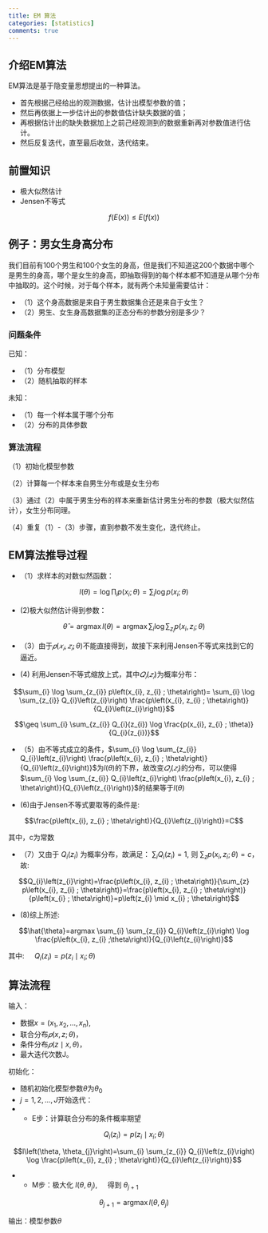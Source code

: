 ```yaml
---
title: EM 算法
categories: [statistics]
comments: true
---
```


## 介绍EM算法

EM算法是基于隐变量思想提出的一种算法。

+ 首先根据己经给出的观测数据，估计出模型参数的值；
+ 然后再依据上一步估计出的参数值估计缺失数据的值；
+ 再根据估计出的缺失数据加上之前己经观测到的数据重新再对参数值进行估计。
+ 然后反复迭代，直至最后收敛，迭代结束。


## 前置知识

+ 极大似然估计
+ Jensen不等式

$$f(E(x))\le E(f(x))$$

## 例子：男女生身高分布

我们目前有100个男生和100个女生的身高，但是我们不知道这200个数据中哪个是男生的身高，哪个是女生的身高，即抽取得到的每个样本都不知道是从哪个分布中抽取的。这个时候，对于每个样本，就有两个未知量需要估计：
+ （1）这个身高数据是来自于男生数据集合还是来自于女生？
+ （2）男生、女生身高数据集的正态分布的参数分别是多少？

### 问题条件

已知：
+ （1）分布模型
+ （2）随机抽取的样本

未知：
+ （1）每一个样本属于哪个分布
+ （2）分布的具体参数

### 算法流程

（1）初始化模型参数

（2）计算每一个样本来自男生分布或是女生分布

（3）通过（2）中属于男生分布的样本来重新估计男生分布的参数（极大似然估计），女生分布同理。

（4）重复（1）-（3）步骤，直到参数不发生变化，迭代终止。

## EM算法推导过程

+ （1）求样本的对数似然函数：

$$
l(\theta)=\log \prod_{i} p\left(x_{i} ; \theta\right)=\sum_{i} \log p\left(x_{i} ; \theta\right)
$$

+ (2)极大似然估计得到参数：

$$
\hat{\theta}=\operatorname{argmax} l(\theta)=\operatorname{argmax} \sum_{i} \log \sum_{z_{i}} p\left(x_{i}, z_{i} ; \theta\right)
$$

+ （3）由于$𝑝(𝑥_𝑖,𝑧_𝑖;\theta)$不能直接得到，故接下来利用Jensen不等式来找到它的逼近。

+ (4) 利用Jensen不等式缩放上式，其中$𝑄_𝑖 (𝑧_𝑖 )$为概率分布：

$$\sum_{i} \log \sum_{z_{i}} p\left(x_{i}, z_{i} ; \theta\right)= \sum_{i} \log \sum_{z_{i}} Q_{i}\left(z_{i}\right) \frac{p\left(x_{i}, z_{i} ; \theta\right)}{Q_{i}\left(z_{i}\right)}$$

$$\geq \sum_{i} \sum_{z_{i}} Q_{i}(z_{i}) \log \frac{p(x_{i}, z_{i} ; \theta)}{Q_{i}(z_{i})}$$

+ （5）由不等式成立的条件，$\sum_{i} \log \sum_{z_{i}} Q_{i}\left(z_{i}\right) \frac{p\left(x_{i}, z_{i} ; \theta\right)}{Q_{i}\left(z_{i}\right)}$为$l(\theta)$的下界，故改变$𝑄_𝑖 (𝑧_𝑖 )$的分布，可以使得$\sum_{i} \log \sum_{z_{i}} Q_{i}\left(z_{i}\right) \frac{p\left(x_{i}, z_{i} ; \theta\right)}{Q_{i}\left(z_{i}\right)}$的结果等于$l(\theta)$

+ (6)由于Jensen不等式要取等的条件是:

$$\frac{p\left(x_{i}, z_{i} ; \theta\right)}{Q_{i}\left(z_{i}\right)}=C$$

其中，c为常数
+ （7）又由于 $Q_{i}\left(z_{i}\right)$ 为概率分布，故满足： $\sum_{i} Q_{i}\left(z_{i}\right)=1$, 则 $\sum_{z} p\left(x_{i}, z_{i} ; \theta\right)=c$，故: 

$$Q_{i}\left(z_{i}\right)=\frac{p\left(x_{i}, z_{i} ; \theta\right)}{\sum_{z} p\left(x_{i}, z_{i} ; \theta\right)}=\frac{p\left(x_{i}, z_{i} ; \theta\right)}{p\left(x_{i} ; \theta\right)}=p\left(z_{i} \mid x_{i} ; \theta\right)$$

+ (8)综上所述: 

$$\hat{\theta}=argmax \sum_{i} \sum_{z_{i}} Q_{i}\left(z_{i}\right) \log \frac{p\left(x_{i}, z_{i} ;\theta\right)}{Q_{i}\left(z_{i}\right)}$$

其中: $\quad Q_{i}\left(z_{i}\right)=p\left(z_{i} \mid x_{i} ; \theta\right)$

## 算法流程


输入：
+ 数据$x=(x_1,x_2,…,x_n)$,
+ 联合分布$𝑝(x,z;\theta)$，
+ 条件分布$𝑝(z \mid x,\theta)$，
+ 最大迭代次数J。

初始化：
+ 随机初始化模型参数$\theta$为$\theta_0$
+ $j=1,2,\dots,J$开始迭代：
+ - E步：计算联合分布的条件概率期望

$$Q_{i}\left(z_{i}\right)=p\left(z_{i} \mid x_{i} ; \theta\right)$$

$$l\left(\theta, \theta_{j}\right)=\sum_{i} \sum_{z_{i}} Q_{i}\left(z_{i}\right) \log \frac{p\left(x_{i}, z_{i} ; \theta\right)}{Q_{i}\left(z_{i}\right)}$$

+ + M步：极大化 $l\left(\theta, \theta_{j}\right), \quad$ 得到 $\theta_{j+1}$

$$\theta_{j+1}=\operatorname{argmax} l\left(\theta, \theta_{j}\right)$$

输出：模型参数$\theta$
